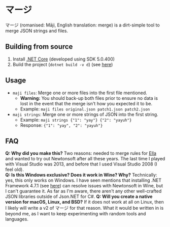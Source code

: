 # マージ
マージ (romanised: Māji, English translation: merge) is a dirt-simple tool to merge JSON strings and files.

## Building from source
1. Install [.NET Core](https://docs.microsoft.com/en-us/dotnet/core/install/) (developed using SDK 5.0.400)
2. Build the project (`dotnet build -v d`) (see [here](https://docs.microsoft.com/en-us/dotnet/core/tools/dotnet-build))

## Usage
- `maji files`: Merge one or more files into the first file mentioned.
  - **Warning:** You should back-up both files prior to ensure no data is lost in the event that the merge isn't how you expected it to be.
  - Example: `maji files original.json patch1.json patch2.json`
- `maji strings`: Merge one or more strings of JSON into the first string.
  - Example: `maji strings {"1": "yay"} {"2": "yayuh"}`
  - Response: `{"1": "yay", "2": "yayuh"}`

## FAQ
**Q: Why did you make this?** Two reasons: needed to merge rules for [Ella](https://github.com/doamatto/ella-filters) and wanted to try out Newtonsoft after all these years. The last time I played with Visual Studio was 2013, and before that I used Visual Studio 2008 (I feel old).<br/>
**Q: Is this Windows exclusive? Does it work in Wine? Why?** Technically: yes, this only works on Windows. I have seen mentions that installing .NET Framework 4.7.1 (see [here](https://www.reddit.com/r/wine_gaming/comments/8r6low)) can resolve issues with Newtonsoft in Wine, but I can't guarantee it. As far as I'm aware, there aren't any other well-crafted JSON libraries outside of Json.NET for C#.
**Q: Will you create a native version for macOS, Linux, and BSD?** If it does not work at all on Linux, then I likely will write a v2 of マージ for that reason. What it would be written in is beyond me, as I want to keep experimenting with random tools and languages.
